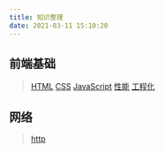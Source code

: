 ```yaml
---
title: 知识整理
date: 2021-03-11 15:10:20
---
```


## 前端基础
>[HTML](/All/html "HTML")
>[CSS](/All/css "CSS")
>[JavaScript](/All/js "javaScript")
>[性能](/All/ "性能")
>[工程化](/All/engineering "工程化")

## 网络
>[http](/All/http "http")
